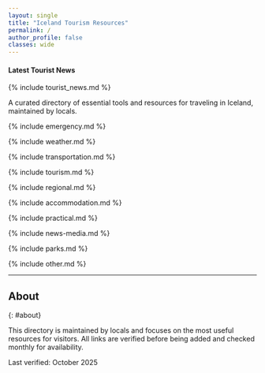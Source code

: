 ```yaml
---
layout: single
title: "Iceland Tourism Resources"
permalink: /
author_profile: false
classes: wide
---
```


<div class="page__content-wrapper">
  <aside class="sidebar__right sticky">
    <div class="sidebar-news">
      <h4><i class="fas fa-newspaper"></i> Latest Tourist News</h4>
      {% include tourist_news.md %}
    </div>
  </aside>

  <div class="page__content">

A curated directory of essential tools and resources for traveling in Iceland, maintained by locals.

{% include emergency.md %}

{% include weather.md %}

{% include transportation.md %}

{% include tourism.md %}

{% include regional.md %}

{% include accommodation.md %}

{% include practical.md %}

{% include news-media.md %}

{% include parks.md %}

{% include other.md %}

---

## About
{: #about}

This directory is maintained by locals and focuses on the most useful resources for visitors. All links are verified before being added and checked monthly for availability.

Last verified: October 2025

  </div>
</div>